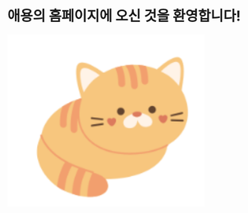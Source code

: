 <!DOCTYPE html>
<html lang="ko">
<head>
  <meta charset="UTF-8" />
  <title>애용 홈페이지</title>
</head>
<body>
  <h1> 애용의 홈페이지에 오신 것을 환영합니다! </h1>
  
  <!-- 이미지 표시 -->
  <img src="naju.jpg.png" alt="" width="400">
  
</body>
</html>
